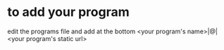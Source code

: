 # to add your program
edit the programs file and add at the bottom <your program's name>|@|<your program's static url> 
